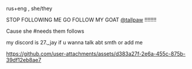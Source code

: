 rus+eng , she/they

STOP FOLLOWING ME GO FOLLOW MY GOAT [@tallpaw](https://github.com/tallpaw) !!!!!!!!

Cause she #needs them follows

my discord is 27._jay if u wanna talk abt smth or add me



https://github.com/user-attachments/assets/d383a27f-2e6a-455c-875b-39df12eb8ae7




